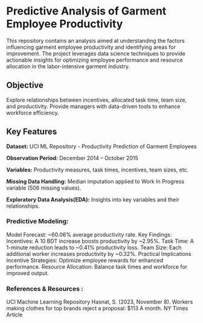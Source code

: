 # Predictive Analysis of Garment Employee Productivity
This repository contains an analysis aimed at understanding the factors influencing garment employee productivity and identifying areas for improvement. The project leverages data science techniques to provide actionable insights for optimizing employee performance and resource allocation in the labor-intensive garment industry.

## Objective
Explore relationships between incentives, allocated task time, team size, and productivity.
Provide managers with data-driven tools to enhance workforce efficiency.

## Key Features
**Dataset:** UCI ML Repository - Productivity Prediction of Garment Employees

**Observation Period:** December 2014 – October 2015

**Variables:** Productivity measures, task times, incentives, team sizes, etc.

**Missing Data Handling:** Median imputation applied to Work In Progress variable (506 missing values).

**Exploratory Data Analysis(EDA):** Insights into key variables and their relationships.

### Predictive Modeling:
Model Forecast: ~60.06% average productivity rate.
Key Findings:
Incentives: A 10 BDT increase boosts productivity by ~2.95%.
Task Time: A 1-minute reduction leads to ~0.41% productivity loss.
Team Size: Each additional worker increases productivity by ~0.32%.
Practical Implications
Incentive Strategies: Optimize employee rewards for enhanced performance.
Resource Allocation: Balance task times and workforce for improved output.
### References & Resources : 
UCI Machine Learning Repository
Hasnat, S. (2023, November 8). Workers making clothes for top brands reject a proposal: $113 A month. NY Times Article
